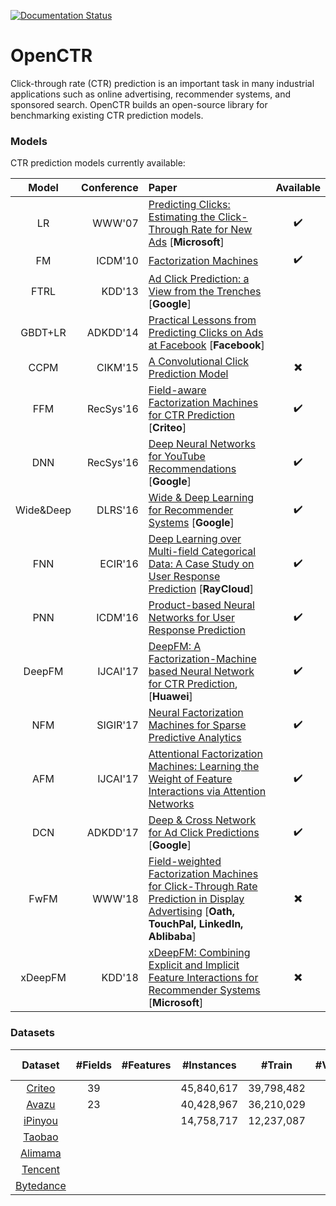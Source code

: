 [![Documentation Status](https://readthedocs.org/projects/deepctr/badge/?version=latest)](https://deepctr.readthedocs.io/en/latest/?badge=latest)

# OpenCTR
Click-through rate (CTR) prediction is an important task in many industrial applications such as online advertising, recommender systems, and sponsored search. OpenCTR builds an open-source library for benchmarking existing CTR prediction models.

### Models
CTR prediction models currently available:

| Model | Conference | Paper | Available | 
| :-----: | -------: |:------------|:----------:|
| LR | WWW'07 |[Predicting Clicks: Estimating the Click-Through Rate for New Ads](https://dl.acm.org/citation.cfm?id=1242643) [**Microsoft**]| :heavy_check_mark: |
| FM |ICDM'10 | [Factorization Machines](https://www.csie.ntu.edu.tw/~b97053/paper/Rendle2010FM.pdf)| :heavy_check_mark: |
| FTRL | KDD'13| [Ad Click Prediction: a View from the Trenches](https://www.researchgate.net/publication/262412214_Ad_click_prediction_a_view_from_the_trenches) [**Google**]||
| GBDT+LR |ADKDD'14| [Practical Lessons from Predicting Clicks on Ads at Facebook](https://dl.acm.org/citation.cfm?id=2648589) [**Facebook**] ||
| CCPM |CIKM'15| [A Convolutional Click Prediction Model](http://www.escience.cn/system/download/73676) | :heavy_multiplication_x: |
| FFM | RecSys'16 | [Field-aware Factorization Machines for CTR Prediction](https://dl.acm.org/citation.cfm?id=2959134) [**Criteo**] |:heavy_check_mark: |
| DNN | RecSys'16 | [Deep Neural Networks for YouTube Recommendations](http://art.yale.edu/file_columns/0001/1132/covington.pdf) [**Google**] |:heavy_check_mark: |
| Wide&Deep | DLRS'16 | [Wide & Deep Learning for Recommender Systems](https://arxiv.org/pdf/1606.07792.pdf) [**Google**] |:heavy_check_mark: |
| FNN |ECIR'16 | [Deep Learning over Multi-field Categorical Data: A Case Study on User Response Prediction](https://arxiv.org/abs/1601.02376) [**RayCloud**] |:heavy_check_mark: |
| PNN | ICDM'16 | [Product-based Neural Networks for User Response Prediction](https://arxiv.org/pdf/1611.00144.pdf) | :heavy_check_mark: |
| DeepFM | IJCAI'17 | [DeepFM: A Factorization-Machine based Neural Network for CTR Prediction](https://arxiv.org/abs/1703.04247), [**Huawei**] | :heavy_check_mark: |
| NFM |SIGIR'17| [Neural Factorization Machines for Sparse Predictive Analytics](https://dl.acm.org/citation.cfm?id=3080777) | :heavy_check_mark: |
| AFM |IJCAI'17| [Attentional Factorization Machines: Learning the Weight of Feature Interactions via Attention Networks](http://www.ijcai.org/proceedings/2017/0435.pdf) |:heavy_check_mark:|
| DCN | ADKDD'17 | [Deep & Cross Network for Ad Click Predictions](https://arxiv.org/abs/1708.05123) [**Google**] | :heavy_check_mark:|
| FwFM | WWW'18 | [Field-weighted Factorization Machines for Click-Through Rate Prediction in Display Advertising](https://arxiv.org/pdf/1806.03514.pdf) [**Oath, TouchPal, LinkedIn, Ablibaba**] | :heavy_multiplication_x: |
| xDeepFM |KDD'18| [xDeepFM: Combining Explicit and Implicit Feature Interactions for Recommender Systems](https://arxiv.org/pdf/1803.05170.pdf) [**Microsoft**] | :heavy_multiplication_x: |


### Datasets
| Dataset |  #Fields | #Features | #Instances | #Train | #Validation | #Test | Positive Ratio |
| :-----: |:-----------:|:-----------:| :-------:|:-------:|:----------:|:----------:|:------:|
| [Criteo](./data#criteo)  | 39 | | 45,840,617 | 39,798,482 | | 6,042,135 | 25.62% |
| [Avazu](./data#avazu)  |  23 | | 40,428,967 | 36,210,029 | |4,218,938 | 16.98% |
| [iPinyou](./data#ipinyou) |  | | 14,758,717 | 12,237,087 | | 2,521,630 | 0.0726% |
| [Taobao](./data#taobao)   |  | | | ||||
| [Alimama](./data#alimama)   |  | | | ||||
| [Tencent](./data#tencent)  |  | | | ||||
| [Bytedance](./data#bytedance)  |  | | | ||||

